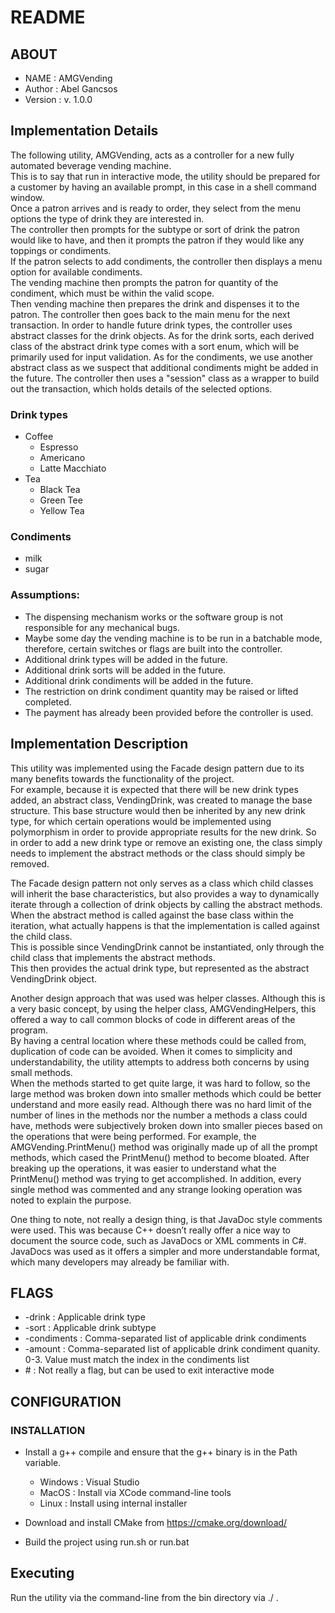 # README                                    

## ABOUT                               
* NAME       : AMGVending
* Author     : Abel Gancsos
* Version    : v. 1.0.0

## Implementation Details  
The following utility, AMGVending, acts as a controller for a new fully automated beverage vending machine.  
This is to say that run in interactive mode, the utility should be prepared for a customer by having an available prompt, in this case in a shell command window.  
Once a patron arrives and is ready to order, they select from the menu options the type of drink they are interested in.  
The controller then prompts for the subtype or sort of drink the patron would like to have, and then it prompts the patron if they would like any toppings or condiments.  
If the patron selects to add condiments, the controller then displays a menu option for available condiments.  
The vending machine then prompts the patron for quantity of the condiment, which must be within the valid scope.  
Then vending machine then prepares the drink and dispenses it to the patron.  The controller then goes back to the main menu for the next transaction.
In order to handle future drink types, the controller uses abstract classes for the drink objects.  As for the drink sorts, each derived class of the abstract drink type comes with a sort enum, which 
will be primarily used for input validation.  As for the condiments, we use another abstract class as we suspect that additional condiments might be added in the future.
The controller then uses a "session" class as a wrapper to build out the transaction, which holds details of the selected options.

### Drink types
* Coffee
     * Espresso
     * Americano
     * Latte Macchiato
* Tea
     * Black Tea
     * Green Tee
     * Yellow Tea     

### Condiments 
* milk
* sugar  

### Assumptions:
* The dispensing mechanism works or the software group is not responsible for any mechanical bugs.  
* Maybe some day the vending machine is to be run in a batchable mode, therefore, certain switches or flags are built into the controller. 
* Additional drink types will be added in the future.
* Additional drink sorts will be added in the future.
* Additional drink condiments will be added in the future.
* The restriction on drink condiment quantity may be raised or lifted completed.
* The payment has already been provided before the controller is used.
       
## Implementation Description
This utility was implemented using the Facade design pattern due to its many benefits towards the functionality of the project.  
For example, because it is expected that there will be new drink types added, an abstract class, VendingDrink, was created 
to manage the base structure.  This base structure would then be inherited by any new drink type, for which certain operations 
would be implemented using polymorphism in order to provide appropriate results for the new drink.  So in order to add a new 
drink type or remove an existing one, the class simply needs to implement the abstract methods or the class should simply be removed.

The Facade design pattern not only serves as a class which child classes will inherit the base characteristics, but also provides a way to 
dynamically iterate through a collection of drink objects by calling the abstract methods.  When the abstract method is called against 
the base class within the iteration, what actually happens is that the implementation is called against the child class.  
This is possible since VendingDrink cannot be instantiated, only through the child class that implements the abstract methods.  
This then provides the actual drink type, but represented as the abstract VendingDrink object.

Another design approach that was used was helper classes.  Although this is a very basic concept, by using the helper 
class, AMGVendingHelpers, this offered a way to call common blocks of code in different areas of the program.  
By having a central location where these methods could be called from, duplication of code can be avoided.
When it comes to simplicity and understandability, the utility attempts to address both concerns by using small methods.  
When the methods started to get quite large, it was hard to follow, so the large method was broken down into smaller 
methods which could be better understand and more easily read.  Although there was no hard limit of the number of lines 
in the methods nor the number a methods a class could have, methods were subjectively broken down into smaller pieces 
based on the operations that were being performed.  For example, the AMGVending.PrintMenu() method was originally made 
up of all the prompt methods, which cased the PrintMenu() method to become bloated.  After breaking up the operations, 
it was easier to understand what the PrintMenu() method was trying to get accomplished.  In addition, every single method 
was commented and any strange looking operation was noted to explain the purpose.

One thing to note, not really a design thing, is that JavaDoc style comments were used.  This was because C++ doesn’t 
really offer a nice way to document the source code, such as JavaDocs or XML comments in C#.  JavaDocs was used as 
it offers a simpler and more understandable format, which many developers may already be familiar with.
 

## FLAGS                                    
* -drink      : Applicable drink type
* -sort       : Applicable drink subtype
* -condiments : Comma-separated list of applicable drink condiments
* -amount     : Comma-separated list of applicable drink condiment quanity.  0-3.  Value must match the index in the condiments list
* \#           : Not really a flag, but can be used to exit interactive mode

## CONFIGURATION                                  
### INSTALLATION                                
* Install a g++ compile and ensure that the g++ binary is in the Path variable.
    * Windows : Visual Studio
    * MacOS   : Install via XCode command-line tools
    * Linux   : Install using internal installer 

* Download and install CMake from https://cmake.org/download/

* Build the project using run.sh or run.bat

## Executing                                
Run the utility via the command-line from the bin directory via ./ . 

